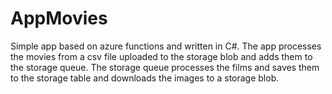 # AppMovies
Simple app based on azure functions and written in C#.
The app processes the movies from a csv file uploaded to the storage blob and adds them to the storage queue. The storage queue processes the films and saves them to the storage table and downloads the images to a storage blob.
